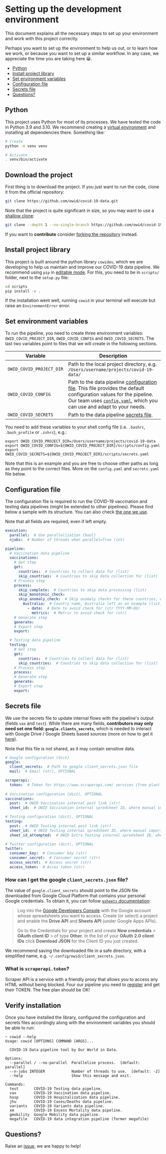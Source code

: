 # Setting up the development environment
This document explains all the necessary steps to set up your environment and work with this project correctly. 

Perhaps you want to set up the environment to help us out, or to learn how we work, or because you want to set up a
similar workflow. In any case, we appreciate the time you are taking here 😀.

- [Python](#python)
- [Install project library](#install-project-library)
- [Set environment variables](#set-environment-variables)
- [Configuration file](#configuration-file)
- [Secrets file](#secrets-file)
- [Questions?](#questions)

## Python
This project uses Python for most of its processes. We have tested the code in Python 3.9 and 3.10. We recommend
creating a [virtual environment](https://docs.python.org/3/library/venv.html) and installing all dependencies there.
Something like:

```bash
# Create
python -m venv venv

# Activate
. venv/bin/activate
```
## Download the project
First thing is to download the project. If you just want to run the code, clone it from the official repository:

```bash
git clone https://github.com/owid/covid-19-data.git
```

Note that the project is quite significant in size, so you may want to use a [shallow clone](https://git-scm.com/docs/git-clone>):

```bash
git clone --depth 1 --no-single-branch https://github.com/owid/covid-19-data.git
```

If you want to **contribute** consider [forking the repository](https://docs.github.com/en/get-started/quickstart/fork-a-repo) instead.
## Install project library
This project is built around the python library `cowidev`, which we are developing to help us
maintain and improve our COVID-19 data pipeline. We recommend using `pip` in [editable mode](https://pip.pypa.io/en/stable/cli/pip_install/#editable-installs). For this, you need to be in `scripts/` folder, next to the `setup.py` file:

```bash
cd scripts
pip install -e .
```

If the installation went well, running `cowid` in your terminal will execute but raise an `EnvironmentError` error.

## Set environment variables
To run the pipeline, you need to create three environment variables: `OWID_COVID_PROJECT_DIR`, `OWID_COVID_CONFIG` and
`OWID_COVID_SECRETS`. The last two variables point to files that we will create in the following sections.


| Variable | Description |
|----------|-------------|
| `OWID_COVID_PROJECT_DIR`        | Path to the local project directory, e.g. `/Users/username/projects/covid-19-data/`           |
| `OWID_COVID_CONFIG`        | Path to the data pipeline [configuration file](#configuration-file). This file provides the default configuration values for the pipeline. Our team uses [`config.yaml`](https://github.com/owid/covid-19-data/blob/master/scripts/config.yaml), which you can use and adapt to your needs.         |
| `OWID_COVID_SECRETS`        | Path to the data pipeline [secrets file](#secrets-file).          |

You need to add these variables to your shell config file (i.e. `.bashrc`, `.bash_profile` or `.zshrc`), e.g.:

```
export OWID_COVID_PROJECT_DIR=/Users/username/projects/covid-19-data
export OWID_COVID_CONFIG=${OWID_COVID_PROJECT_DIR}/scripts/config.yaml
export OWID_COVID_SECRETS=${OWID_COVID_PROJECT_DIR}/scripts/secrets.yaml
```

Note that this is an example and you are free to choose other paths as long as they point to the correct files. More on
the `config.yaml` and `secrets.yaml` file below.

## Configuration file
The configuration file is required to run the COVID-19 vaccination and testing data pipelines (might be
extended to other pipelines). Please find below a sample with its structure. You can also check [the one we use](https://github.com/owid/covid-19-data/blob/master/scripts/config.yaml). 

Note that all fields are required, even if left empty.

```yaml
execution:
  parallel:  # Use parallelization (bool)
  njobs:  # Number of threads when parallel=True (int)

pipeline:
  # Vaccination data pipeline
  vaccinations:
    # Get step
    get:
      countries:  # Countries to collect data for (list)
      skip_countries:  # Countries to skip data collection for (list)
    # Process step
    process:
      skip_complete:  # Countries to skip data processing (list)
      skip_monotonic_check:
      skip_anomaly_check:  # Skip anomaly checks for these countries, dates and metrics (dict)
        Australia:  # Country name, Australia left as an example (list)
          - date:  # Date to avoid check for (str YYYY-MM-DD)
            metrics:  # Metric to avoid check for (str)
    # Generate step
    generate:
    # Export step
    export:

  # Testing data pipeline
  testing:
    # Get step
    get:
      countries:  # Countries to collect data for (list)
      skip_countries:  # Countries to skip data collection for (list)
    # Process step
    process:
    # Generate step
    generate:
    # Export step
    export:
```

## Secrets file
We use the secrets file to update internal flows with the pipeline's output (fields `vax` and `test`). While there
are many fields, **contributors may only need set one field: `google.clients_secrets`**, which is needed to interact with Google Drive /
Google Sheets based sources (more on how to get it [here](#how-can-i-get-the-google-client-secrets-json-file)).

Note that this file is not shared, as it may contain sensitive data.

```yaml
# Google configuration (dict)
google:
  client_secrets:  # Path to google client_secrets.json file
  mail:  # Email (str), OPTIONAL

scraperapi:
  token:  # Token for https://www.scraperapi.com/ services (free plan)
  
# Vaccination configuration (dict), OPTIONAL
vaccinations:
  post:  # OWID Vaccination internal post link (str)
  sheet_id:  # OWID Vaccination internal spredsheet ID, where manual imports happen (str)

# Testing configuration (dict), OPTIONAL
testing:
  post:  # OWID Testing internal post link (str)
  sheet_id:  # OWID Testing internal spredsheet ID, where manual imports happen (str)
  sheet_id_attempted:  # OWID Extra Testing internal spredsheet ID, where attempted countries are listed (str)

# Twitter configuration (dict), OPTIONAL
twitter:
  consumer_key:  # Consumer key (str)
  consumer_secret:  # Consumer secret (str)
  access_secret:  # Access secret (str)
  access_token:  # Acces token (str)
```


### How can I get the google `client_secrets.json` file?
The value of `google.client_secrets` should point to the JSON file downloaded from Google Cloud Platform that contains
your personal Google credentials. To obtain it, you can follow [`gsheets` documentation](https://gsheets.readthedocs.io/en/stable/#quickstart):

> Log into the [Google Developers Console](https://console.developers.google.com/) with the Google account whose
> spreadsheets you want to access. Create (or select) a project and enable the **Drive API** and **Sheets API** (under
> Google Apps APIs).
>
> Go to the Credentials for your project and create **New credentials** > **OAuth client ID** > of type **Other**. In
> the list of your **OAuth 2.0 client IDs** click **Download JSON** for the Client ID you just created.

We recommend saving the downloaded file in a safe directory, with a simplified name, e.g.
`~/.config/owid/client_secrets.json`.

### What is `scraperapi.token`?
Scraper API is a service with a friendly proxy that allows you to access any HTML without being blocked. Four our
pipeline you need to [register](https://www.scraperapi.com/) and get their TOKEN. The free plan should be OK! 

## Verify installation
Once you have installed the library, configured the configuration and secrets files accordingly along with the
environment variables you should be able to run:


```
~ cowid --help
Usage: cowid [OPTIONS] COMMAND [ARGS]...

  COVID-19 Data pipeline tool by Our World in Data.

Options:
  --parallel / --no-parallel  Parallelize process.  [default: parallel]
  --n-jobs INTEGER            Number of threads to use.  [default: -2]
  --help                      Show this message and exit.

Commands:
  test       COVID-19 Testing data pipeline.
  vax        COVID-19 Vaccination data pipeline.
  hosp       COVID-19 Hospitalization data pipeline.
  jhu        COVID-19 Cases/Deaths data pipeline.
  variants   COVID-19 Variants data pipeline.
  xm         COVID-19 Excess Mortality data pipeline.
  gmobility  Google Mobility data pipeline.
  megafile   COVID-19 data integration pipeline (former megafile)
```

## Questions?
Raise an [issue](https://github.com/owid/covid-19-data/issues), we are happy to help!